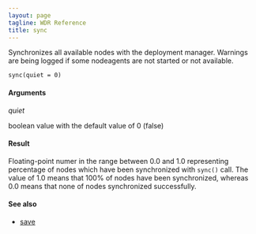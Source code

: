 ```yaml
---
layout: page
tagline: WDR Reference
title: sync
---
```


Synchronizes all available nodes with the deployment manager.
Warnings are being logged if some nodeagents are not started or not available.

    sync(quiet = 0)

#### Arguments

_quiet_

boolean value with the default value of 0 (false)

#### Result

Floating-point numer in the range between 0.0 and 1.0 representing percentage of nodes which have been synchronized with ``sync()`` call. The value of 1.0 means that 100% of nodes have been synchronized, whereas 0.0 means that none of nodes synchronized successfully.

#### See also

* [save](wdr.config.save)
